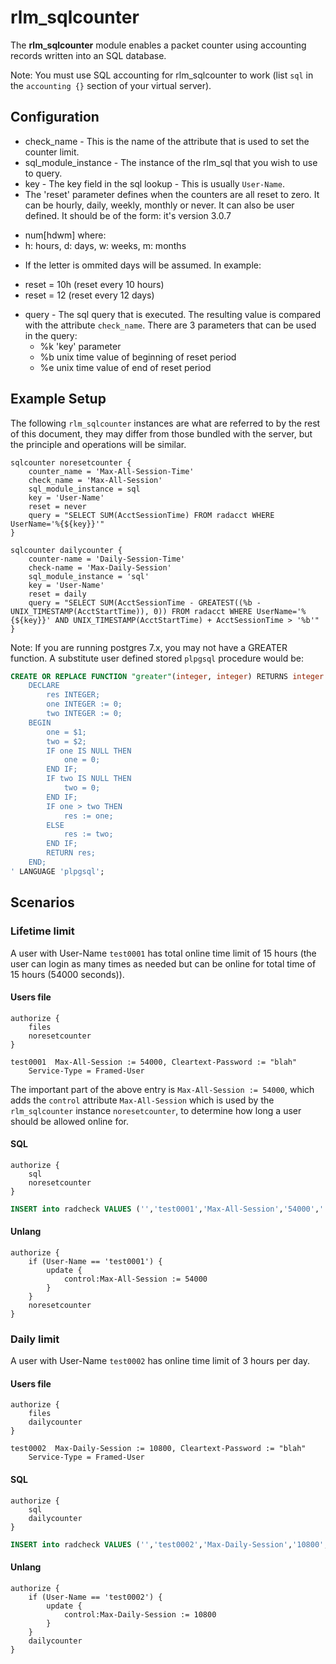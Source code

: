 # rlm_sqlcounter
The **rlm_sqlcounter** module enables a packet counter using accounting records written into an SQL database.

Note: You must use SQL accounting for rlm_sqlcounter to work (list ``sql`` in the ``accounting {}`` section of your virtual server).

## Configuration

* check_name - This is the name of the attribute that is used to set the counter limit.
* sql_module_instance - The instance of the rlm_sql that you wish to use to query.
* key - The key field in the sql lookup - This is usually ``User-Name``.
* The 'reset' parameter defines when the counters are all reset to zero.  It can be hourly, daily, weekly, monthly or never.  It can also be user defined. It should be of the form: it's version 3.0.7 
- num[hdwm] where:
- h: hours, d: days, w: weeks, m: months
 * If the letter is ommited days will be assumed. In example:
- reset = 10h (reset every 10 hours)
- reset = 12  (reset every 12 days)

* query - The sql query that is executed. The resulting value is compared with the attribute ``check_name``.
There are 3 parameters that can be used in the query:
  - %k	'key' parameter
  - %b	unix time value of beginning of reset period
  - %e	unix time value of end of reset period

## Example Setup
The following ``rlm_sqlcounter`` instances are what are referred to by the rest of this document, they may differ from those bundled with the server, but the principle and operations will be similar.

```
sqlcounter noresetcounter {
    counter_name = 'Max-All-Session-Time'
    check_name = 'Max-All-Session'
    sql_module_instance = sql
    key = 'User-Name'
    reset = never
    query = "SELECT SUM(AcctSessionTime) FROM radacct WHERE UserName='%{${key}}'"
}
```

```
sqlcounter dailycounter {
    counter-name = 'Daily-Session-Time'
    check-name = 'Max-Daily-Session'
    sql_module_instance = 'sql'
    key = 'User-Name'
    reset = daily
    query = "SELECT SUM(AcctSessionTime - GREATEST((%b - UNIX_TIMESTAMP(AcctStartTime)), 0)) FROM radacct WHERE UserName='%{${key}}' AND UNIX_TIMESTAMP(AcctStartTime) + AcctSessionTime > '%b'"
}
```

Note: If you are running postgres 7.x, you may not have a GREATER function. A substitute user defined stored ``plpgsql`` procedure would be:
```sql
CREATE OR REPLACE FUNCTION "greater"(integer, integer) RETURNS integer AS '
    DECLARE
        res INTEGER;
        one INTEGER := 0;
        two INTEGER := 0;
    BEGIN
        one = $1;
        two = $2;
        IF one IS NULL THEN
            one = 0;
        END IF;
        IF two IS NULL THEN
            two = 0;
        END IF;
        IF one > two THEN
            res := one;
        ELSE
            res := two;
        END IF;
        RETURN res;
    END;
' LANGUAGE 'plpgsql';
```

## Scenarios
### Lifetime limit
A user with User-Name ``test0001`` has total online time limit of 15 hours (the user can login as many times as needed but can be online for total time of 15 hours (54000 seconds)).

#### Users file
```
authorize {
    files
    noresetcounter
}
```

```
test0001  Max-All-Session := 54000, Cleartext-Password := "blah"
    Service-Type = Framed-User
```

The important part of the above entry is ``Max-All-Session := 54000``, which adds the ``control`` attribute ``Max-All-Session``
which is used by the ``rlm_sqlcounter`` instance ``noresetcounter``, to determine how long a user should be allowed online for.

#### SQL
```
authorize {
    sql
    noresetcounter
}
```

```sql
INSERT into radcheck VALUES ('','test0001','Max-All-Session','54000',':=');
```

#### Unlang
```
authorize {
    if (User-Name == 'test0001') {
        update {
            control:Max-All-Session := 54000
        }
    }
    noresetcounter
}
```

### Daily limit
A user with User-Name ``test0002`` has  online time limit of 3 hours per day.

#### Users file
```
authorize {
    files
    dailycounter
}
```

```
test0002  Max-Daily-Session := 10800, Cleartext-Password := "blah"
    Service-Type = Framed-User
```

#### SQL
```
authorize {
    sql
    dailycounter
}
```

```sql
INSERT into radcheck VALUES ('','test0002','Max-Daily-Session','10800',':=');
```

#### Unlang
```
authorize {
    if (User-Name == 'test0002') {
        update {
            control:Max-Daily-Session := 10800
        }
    }
    dailycounter
}